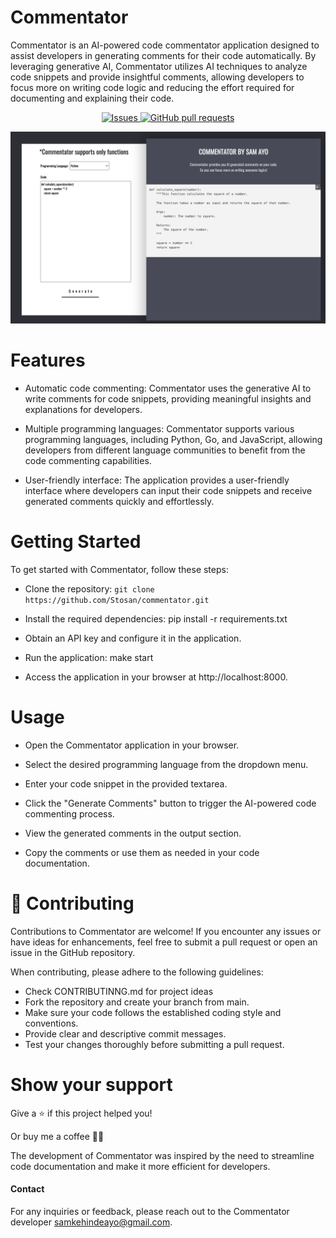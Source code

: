 # Commentator
Commentator is an AI-powered code commentator application designed to assist developers in generating comments for their code automatically. By leveraging generative AI, Commentator utilizes AI techniques to analyze code snippets and provide insightful comments, allowing developers to focus more on writing code logic and reducing the effort required for documenting and explaining their code.

  <p align="center">
 <a href="https://github.com/hebertcisco/deploy-python-fastapi-in-vercel/issues">
      <img alt="Issues" src="https://img.shields.io/github/issues/hebertcisco/deploy-python-fastapi-in-vercel?style=flat&color=336791" />
    </a>
    <a href="https://github.com/hebertcisco/deploy-python-fastapi-in-vercel/pulls">
      <img alt="GitHub pull requests" src="https://img.shields.io/github/issues-pr/hebertcisco/deploy-python-fastapi-in-vercel?style=flat&color=336791" />
    </a>
</p>


![Commentator Logo](https://github.com/Stosan/commentator/blob/main/src/static/commentator-logo.png)
# Features
- Automatic code commenting: Commentator uses the generative AI to write comments for code snippets, providing meaningful insights and explanations for developers.

- Multiple programming languages: Commentator supports various programming languages, including Python, Go, and JavaScript, allowing developers from different language communities to benefit from the code commenting capabilities.

- User-friendly interface: The application provides a user-friendly interface where developers can input their code snippets and receive generated comments quickly and effortlessly.


# Getting Started
To get started with Commentator, follow these steps:

- Clone the repository: `git clone https://github.com/Stosan/commentator.git`

- Install the required dependencies: pip install -r requirements.txt

- Obtain an API key and configure it in the application.

- Run the application: make start

- Access the application in your browser at http://localhost:8000.


# Usage
- Open the Commentator application in your browser.

- Select the desired programming language from the dropdown menu.

- Enter your code snippet in the provided textarea.

- Click the "Generate Comments" button to trigger the AI-powered code commenting process.

- View the generated comments in the output section.

- Copy the comments or use them as needed in your code documentation.


# 🤝 Contributing
Contributions to Commentator are welcome! If you encounter any issues or have ideas for enhancements, feel free to submit a pull request or open an issue in the GitHub repository.

When contributing, please adhere to the following guidelines:

- Check CONTRIBUTINNG.md for project ideas
- Fork the repository and create your branch from main.
- Make sure your code follows the established coding style and conventions.
- Provide clear and descriptive commit messages.
- Test your changes thoroughly before submitting a pull request.


# Show your support

Give a ⭐️ if this project helped you!

Or buy me a coffee 🙌🏾

The development of Commentator was inspired by the need to streamline code documentation and make it more efficient for developers.

#### Contact
For any inquiries or feedback, please reach out to the Commentator developer samkehindeayo@gmail.com.
